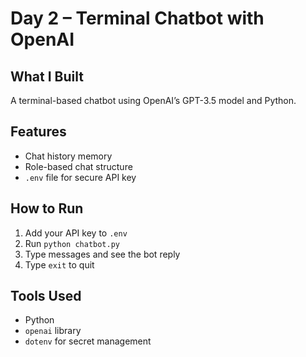 # Day 2 – Terminal Chatbot with OpenAI

## What I Built
A terminal-based chatbot using OpenAI’s GPT-3.5 model and Python.

## Features
- Chat history memory
- Role-based chat structure
- `.env` file for secure API key

## How to Run
1. Add your API key to `.env`
2. Run `python chatbot.py`
3. Type messages and see the bot reply
4. Type `exit` to quit

## Tools Used
- Python
- `openai` library
- `dotenv` for secret management
